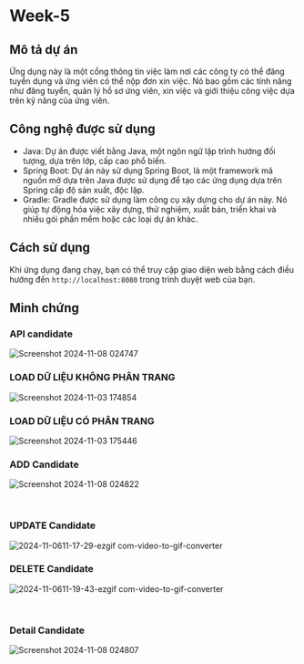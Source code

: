# Week-5

## Mô tả dự án
Ứng dụng này là một cổng thông tin việc làm nơi các công ty có thể đăng tuyển dụng và ứng viên có thể nộp đơn xin việc. Nó bao gồm các tính năng như đăng tuyển, quản lý hồ sơ ứng viên, xin việc và giới thiệu công việc dựa trên kỹ năng của ứng viên.

## Công nghệ được sử dụng
- Java: Dự án được viết bằng Java, một ngôn ngữ lập trình hướng đối tượng, dựa trên lớp, cấp cao phổ biến.
- Spring Boot: Dự án này sử dụng Spring Boot, là một framework mã nguồn mở dựa trên Java được sử dụng để tạo các ứng dụng dựa trên Spring cấp độ sản xuất, độc lập.
- Gradle: Gradle được sử dụng làm công cụ xây dựng cho dự án này. Nó giúp tự động hóa việc xây dựng, thử nghiệm, xuất bản, triển khai và nhiều gói phần mềm hoặc các loại dự án khác.

## Cách sử dụng
Khi ứng dụng đang chạy, bạn có thể truy cập giao diện web bằng cách điều hướng đến `http://localhost:8080` trong trình duyệt web của bạn.  

## Minh chứng 
<h3> API candidate </h3>

![Screenshot 2024-11-08 024747](https://github.com/user-attachments/assets/d1d3db2d-683c-491a-94b8-1fb0edf8b000)

<h3> LOAD DỮ LIỆU KHÔNG PHÂN TRANG  </h3>

![Screenshot 2024-11-03 174854](https://github.com/user-attachments/assets/ce0b7038-c6e9-4fc7-8915-9b4332b89162)
<br/>
<h3> LOAD DỮ LIỆU CÓ PHÂN TRANG  </h3>

![Screenshot 2024-11-03 175446](https://github.com/user-attachments/assets/8a95e3b9-6b21-4dbf-ab44-381777e43446)
<br/>
<h3> ADD Candidate  </h3>

![Screenshot 2024-11-08 024822](https://github.com/user-attachments/assets/d6da489f-2cc5-4c68-a130-ba4cf88a30da)

<br/>
<h3> UPDATE Candidate  </h3>

![2024-11-0611-17-29-ezgif com-video-to-gif-converter](https://github.com/user-attachments/assets/edaa909e-27c6-4c4b-baca-14b2c06be94f)
<br/>
<h3> DELETE Candidate  </h3>

![2024-11-0611-19-43-ezgif com-video-to-gif-converter](https://github.com/user-attachments/assets/23ffaaf4-74ad-4737-a2d3-556cdb345b92)

<br/>
<h3> Detail Candidate </h3>

![Screenshot 2024-11-08 024807](https://github.com/user-attachments/assets/b3b64d77-a0ef-4f6f-9d76-7532ef20fadb)
